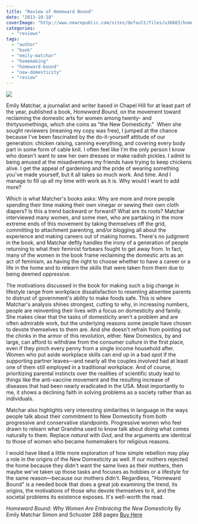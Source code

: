 ```yaml
---
title: "Review of Homeward Bound"
date: "2013-10-18"
coverImage: "http://www.newrepublic.com/sites/default/files/u36883/homeward-bound-emily-matchar-041013-marg.jpg"
categories: 
  - "reviews"
tags: 
  - "author"
  - "book"
  - "emily-matchar"
  - "homemaking"
  - "homeward-bound"
  - "new-domesticity"
  - "review"
---
```


[![](images/homeward-bound-emily-matchar-041013-marg.jpg)](http://www.newrepublic.com/sites/default/files/u36883/homeward-bound-emily-matchar-041013-marg.jpg)

Emily Matchar, a journalist and writer based in Chapel Hill for at least part of the year, published a book, _Homeward Bound_, on the movement toward reclaiming the domestic arts for women among twenty- and thirtysomethings, which she coins as "the New Domesticity."  When she sought reviewers (meaning my copy was free), I jumped at the chance because I've been fascinated by the do-it-yourself attitude of our generation: chicken raising, canning everything, and covering every body part in some form of cable knit. I often feel like I'm the only person I know who doesn't want to sew her own dresses or make radish pickles. I admit to being amused at the misadventures my friends have trying to keep chickens alive. I get the appeal of gardening and the pride of wearing something you've made yourself, but it all takes so much work. And time. And I manage to fill up all my time with work as it is. Why would I want to add more?

Which is what Matcher's books asks: Why are more and more people spending their time making their own vinegar or sewing their own cloth diapers? Is this a trend backward or forward? What are its roots? Matchar interviewed many women, and some men, who are partaking in the more extreme ends of this movement by taking themselves off the grid, committing to attachment parenting, and/or blogging all about the experience and making careers out of making homes. There's no judgment in the book, and Matchar deftly handles the irony of a generation of people returning to what their feminist forbears fought to get away from. In fact, many of the women in the book frame reclaiming the domestic arts as an act of feminism, as having the right to choose whether to have a career or a life in the home and to relearn the skills that were taken from them due to being deemed oppressive.

<!--more-->The motivations discussed in the book for making such a big change in lifestyle range from workplace dissatisfaction to resenting absentee parents to distrust of government's ability to make foods safe. This is where Matchar's analysis shines strongest, cutting to why, in increasing numbers, people are reinventing their lives with a focus on domesticity and family. She makes clear that the tasks of domesticity aren't a problem and are often admirable work, but the underlying reasons some people have chosen to devote themselves to them are. And she doesn't refrain from pointing out the chinks in the armor of this revolution, either. New Domestics, by and large, can afford to withdraw from the consumer culture in the first place, even if they pinch every penny from a single income household after. Women who put aside workplace skills can end up in a bad spot if the supporting partner leaves—and nearly all the couples involved had at least one of them still employed in a traditional workplace. And of course, prioritizing parental instincts over the realities of scientific study lead to things like the anti-vaccine movement and the resulting increase of diseases that had been nearly eradicated in the USA. Most importantly to me, it shows a declining faith in solving problems as a society rather than as individuals.

Matchar also highlights very interesting similarities in language in the ways people talk about their commitment to New Domesticity from both progressive and conservative standpoints. Progressive women who feel drawn to relearn what Grandma used to know talk about doing what comes naturally to them. Replace _natural_ with _God_, and the arguments are identical to those of women who became homemakers for religious reasons.

I would have liked a little more exploration of how simple rebellion may play a role in the origins of the New Domesticity as well. If our mothers rejected the home because they didn't want the same lives as their mothers, then maybe we've taken up those tasks and focuses as hobbies or a lifestyle for the same reason—because our mothers didn't. Regardless, "Homeward Bound" is a needed book that does a great job examining the trend, its origins, the motivations of those who devote themselves to it, and the societal problems its existence exposes. It's well-worth the read.

_Homeward Bound: Why Women Are Embracing the New Domesticity_ By Emily Matchar Simon and Schuster 288 pages [Buy Here](http://www.amazon.com/Homeward-Bound-Women-Embracing-Domesticity/dp/145166544X)

